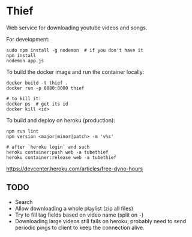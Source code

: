 # Thief

Web service for downloading youtube videos and songs.

For development:

    sudo npm install -g nodemon  # if you don't have it
    npm install
    nodemon app.js

To build the docker image and run the container locally:

    docker build -t thief .
    docker run -p 8080:8080 thief

    # to kill it:
    docker ps  # get its id
    docker kill <id>

To build and deploy on heroku (production):

    npm run lint
    npm version <major|minor|patch> -m 'v%s'

    # after `heroku login` and such
    heroku container:push web -a tubethief
    heroku container:release web -a tubethief

<https://devcenter.heroku.com/articles/free-dyno-hours>

## TODO
- Search
- Allow downloading a whole playlist (zip all files)
- Try to fill tag fields based on video name (split on `-`)
- Downloading large videos still fails on heroku; probably need to send
  periodic pings to client to keep the connection alive.
